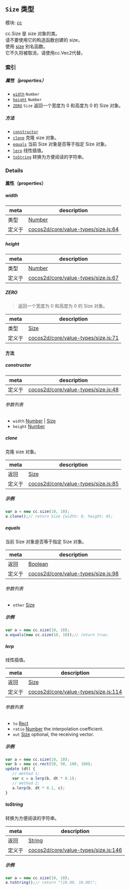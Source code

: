 ## `Size` 类型



模块: [cc](../modules/cc.md)


cc.Size 是 size 对象的类。<br/>
请不要使用它的构造函数创建的 size，<br/>
使用 <a href="../modules/cc.html#method_size" class="crosslink">size</a> 别名函数。<br/>
它不久将被取消，请使用cc.Vec2代替。


### 索引

##### 属性（properties）

  - [`width`](#width) `Number` 
  - [`height`](#height) `Number` 
  - [`ZERO`](#zero) `Size` 返回一个宽度为 0 和高度为 0 的 Size 对象。



##### 方法

  - [`constructor`](#constructor) 
  - [`clone`](#clone) 克隆 size 对象。
  - [`equals`](#equals) 当前 Size 对象是否等于指定 Size 对象。
  - [`lerp`](#lerp) 线性插值。
  - [`toString`](#tostring) 转换为方便阅读的字符串。



### Details


#### 属性（properties）


##### width

> 

| meta | description |
|------|-------------|
| 类型 | <a href="https://developer.mozilla.org/en/JavaScript/Reference/Global_Objects/Number" class="crosslink external" target="_blank">Number</a> |
| 定义于 | [cocos2d/core/value-types/size.js:64](https://github.com/cocos-creator/engine/blob/96bda88193f046d4669a2fb38a5ad968c5d6a9df/cocos2d/core/value-types/size.js#L64) |



##### height

> 

| meta | description |
|------|-------------|
| 类型 | <a href="https://developer.mozilla.org/en/JavaScript/Reference/Global_Objects/Number" class="crosslink external" target="_blank">Number</a> |
| 定义于 | [cocos2d/core/value-types/size.js:67](https://github.com/cocos-creator/engine/blob/96bda88193f046d4669a2fb38a5ad968c5d6a9df/cocos2d/core/value-types/size.js#L67) |



##### ZERO

> 返回一个宽度为 0 和高度为 0 的 Size 对象。

| meta | description |
|------|-------------|
| 类型 | <a href="../classes/Size.html" class="crosslink">Size</a> |
| 定义于 | [cocos2d/core/value-types/size.js:71](https://github.com/cocos-creator/engine/blob/96bda88193f046d4669a2fb38a5ad968c5d6a9df/cocos2d/core/value-types/size.js#L71) |






<!-- Method Block -->
#### 方法


##### constructor



| meta | description |
|------|-------------|
| 定义于 | [cocos2d/core/value-types/size.js:48](https://github.com/cocos-creator/engine/blob/96bda88193f046d4669a2fb38a5ad968c5d6a9df/cocos2d/core/value-types/size.js#L48) |

###### 参数列表
- `width` <a href="https://developer.mozilla.org/en/JavaScript/Reference/Global_Objects/Number" class="crosslink external" target="_blank">Number</a> &#124; <a href="../classes/Size.html" class="crosslink">Size</a> 
- `height` <a href="https://developer.mozilla.org/en/JavaScript/Reference/Global_Objects/Number" class="crosslink external" target="_blank">Number</a> 


##### clone

克隆 size 对象。

| meta | description |
|------|-------------|
| 返回 | <a href="../classes/Size.html" class="crosslink">Size</a> 
| 定义于 | [cocos2d/core/value-types/size.js:85](https://github.com/cocos-creator/engine/blob/96bda88193f046d4669a2fb38a5ad968c5d6a9df/cocos2d/core/value-types/size.js#L85) |


##### 示例

```js
var a = new cc.size(10, 10);
a.clone();// return Size {width: 0, height: 0};
```

##### equals

当前 Size 对象是否等于指定 Size 对象。

| meta | description |
|------|-------------|
| 返回 | <a href="https://developer.mozilla.org/en/JavaScript/Reference/Global_Objects/Boolean" class="crosslink external" target="_blank">Boolean</a> 
| 定义于 | [cocos2d/core/value-types/size.js:98](https://github.com/cocos-creator/engine/blob/96bda88193f046d4669a2fb38a5ad968c5d6a9df/cocos2d/core/value-types/size.js#L98) |

###### 参数列表
- `other` <a href="../classes/Size.html" class="crosslink">Size</a> 

##### 示例

```js
var a = new cc.size(10, 10);
a.equals(new cc.size(10, 10));// return true;
```

##### lerp

线性插值。

| meta | description |
|------|-------------|
| 返回 | <a href="../classes/Size.html" class="crosslink">Size</a> 
| 定义于 | [cocos2d/core/value-types/size.js:114](https://github.com/cocos-creator/engine/blob/96bda88193f046d4669a2fb38a5ad968c5d6a9df/cocos2d/core/value-types/size.js#L114) |

###### 参数列表
- `to` <a href="../classes/Rect.html" class="crosslink">Rect</a> 
- `ratio` <a href="https://developer.mozilla.org/en/JavaScript/Reference/Global_Objects/Number" class="crosslink external" target="_blank">Number</a> the interpolation coefficient.
- `out` <a href="../classes/Size.html" class="crosslink">Size</a> optional, the receiving vector.

##### 示例

```js
var a = new cc.size(10, 10);
var b = new cc.rect(50, 50, 100, 100);
update (dt) {
   // method 1;
   var c = a.lerp(b, dt * 0.1);
   // method 2;
   a.lerp(b, dt * 0.1, c);
}
```

##### toString

转换为方便阅读的字符串。

| meta | description |
|------|-------------|
| 返回 | <a href="https://developer.mozilla.org/en/JavaScript/Reference/Global_Objects/String" class="crosslink external" target="_blank">String</a> 
| 定义于 | [cocos2d/core/value-types/size.js:146](https://github.com/cocos-creator/engine/blob/96bda88193f046d4669a2fb38a5ad968c5d6a9df/cocos2d/core/value-types/size.js#L146) |


##### 示例

```js
var a = new cc.size(10, 10);
a.toString();// return "(10.00, 10.00)";
```


